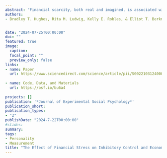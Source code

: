 ```yaml
---
abstract: "Financial scarcity, both real and imagined, is associated with impaired executive functions and present-focused economic decisions. What is the mechanism that connects the lack of financial resources to these cognitive and behavioral effects? The present work will test the hypothesis that the experience of financial stress contributes to these deficits by reducing executive functions related to self-control and causing present-focused, real-world economic decisions. In a preliminary experiment (N = 215), we found support for the hypothesis that financial stress (as compared to social stress) causes a reduction in inhibitory control performance. In the registered study, we recruited participants (N = 1014) from diverse socioeconomic backgrounds and assessed inhibitory control before and after a financial stress manipulation, and economic preferences. The results did not support the hypothesis that momentary financial stress reduces inhibitory control or alters time preference. However, chronic financial stress was associated with reduced inhibitory control and VWM, and real-world economic decisions. Several interactions between SES and the effect of conditions highlight the relevance of a person's SES in the association between affective experiences and cognitive and behavioral responses. We discuss the implications of this work for future study of the association between SES, executive function, and economic decisions."
authors:
- Bradley T. Hughes, Rita M. Ludwig, Kelly E. Robles, & Elliot T. Berkman


date: "2024-07-25T00:00:00"
doi: ""
featured: true
image:
  caption: 
  focal_point: ""
  preview_only: false
links:
- name: Paper
  url: https://www.sciencedirect.com/science/article/pii/S0022103124000337
  
- name: Code, Data, and Materials
  url: https://osf.io/bu6a4
  
projects: []
publication: '*Journal of Experimental Social Psychology*'
publication_short:
publication_types:
- "2"
publishDate: "2024-7-22T00:00:00"
#slides: 
summary: 
tags:
- Personality
- Measurement
title: "The Effect of Financial Stress on Inhibitory Control and Economic Decisions"
---
```

